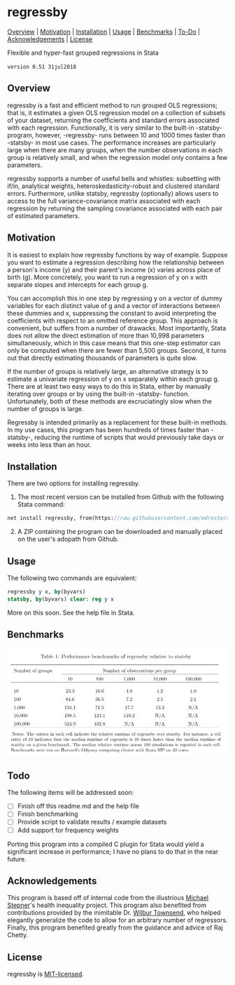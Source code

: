 
regressby
=================================

[Overview](#overview)
| [Motivation](#motivation)
| [Installation](#installation)
| [Usage](#usage)
| [Benchmarks](#benchmarks)
| [To-Do](#todo)
| [Acknowledgements](#acknowledgements)
| [License](#license)

Flexible and hyper-fast grouped regressions in Stata

`version 0.51 31jul2018`


Overview
---------------------------------

regressby is a fast and efficient method to run grouped OLS regressions; that is, it estimates a given OLS regression model on a collection of subsets of your dataset, returning the coefficients and standard errors associated with each regression. Functionally, it is very similar to the built-in -statsby- program, however, -regressby- runs between 10 and 1000 times faster than -statsby- in most use cases. The performance increases are particularly large when there are many groups, when the number observations in each group is relatively small, and when the regression model only contains a few parameters.

regressby supports a number of useful bells and whistles: subsetting with if/in, analytical weights, heteroskedasticity-robust and clustered standard errors. Furthermore, unlike statsby, regressby (optionally) allows users to access to the full variance-covariance matrix associated with each regression by returning the sampling covariance associated with each pair of estimated parameters.


Motivation
---------------------------------

It is easiest to explain how regressby functions by way of example. Suppose you want to estimate a regression describing how the relationship between a person's income (y) and their parent's income (x) varies across place of birth (g). More concretely, you want to run a regression of y on x with separate slopes and intercepts for each group g.

You can accomplish this in one step by regressing y on a vector of dummy variables for each distinct value of g and a vector of interactions between these dummies and x, suppressing the constant to avoid interpreting the coefficients with respect to an omitted reference group. This approach is convenient, but suffers from a number of drawacks. Most importantly, Stata does not allow the direct estimation of more than 10,998 parameters simultaneously, which in this case means that this one-step estimator can only be computed when there are fewer than 5,500 groups. Second, it turns out that directly estimating thousands of parameters is quite slow.

If the number of groups is relatively large, an alternative strategy is to estimate a univariate regression of y on x separately within each group g. There are at least two easy ways to do this in Stata, either by manually iterating over groups or by using the built-in -statsby- function. Unfortunately, both of these methods are excruciatingly slow when the number of groups is large.

Regressby is intended primarily as a replacement for these built-in methods. In my use cases, this program has been hundreds of times faster than -statsby-, reducing the runtime of scripts that would previously take days or weeks into less than an hour.


Installation
---------------------------------

There are two options for installing regressby.

1. The most recent version can be installed from Github with the following Stata command:

```stata
net install regressby, from(https://raw.githubusercontent.com/mdroste/stata-regressby/master/)
```

2. A ZIP containing the program can be downloaded and manually placed on the user's adopath from Github.


Usage
---------------------------------

The following two commands are equivalent:

```stata
regressby y x, by(byvars)
statsby, by(byvars) clear: reg y x	
```

More on this soon. See the help file in Stata.


Benchmarks
---------------------------------

![regressby benchmark](benchmarks/regressby_benchmark.png "regressby benchmark")

  
Todo
---------------------------------

The following items will be addressed soon:

- [ ] Finish off this readme.md and the help file
- [ ] Finish benchmarking
- [ ] Provide script to validate results / example datasets
- [ ] Add support for frequency weights

Porting this program into a compiled C plugin for Stata would yield a significant increase in performance; I have no plans to do that in the near future.


Acknowledgements
---------------------------------

This program is based off of internal code from the illustrious [Michael Stepner](https://github.com/michaelstepner)'s health inequality project. This program also benefited from contributions provided by the inimitable Dr. [Wilbur Townsend](https://github.com/wilbur-t), who helped elegantly generalize the code to allow for an arbitrary number of regressors. Finally, this program benefited greatly from the guidance and advice of Raj Chetty.


License
---------------------------------

regressby is [MIT-licensed](https://github.com/mdroste/stata-regressby/blob/master/LICENSE).
